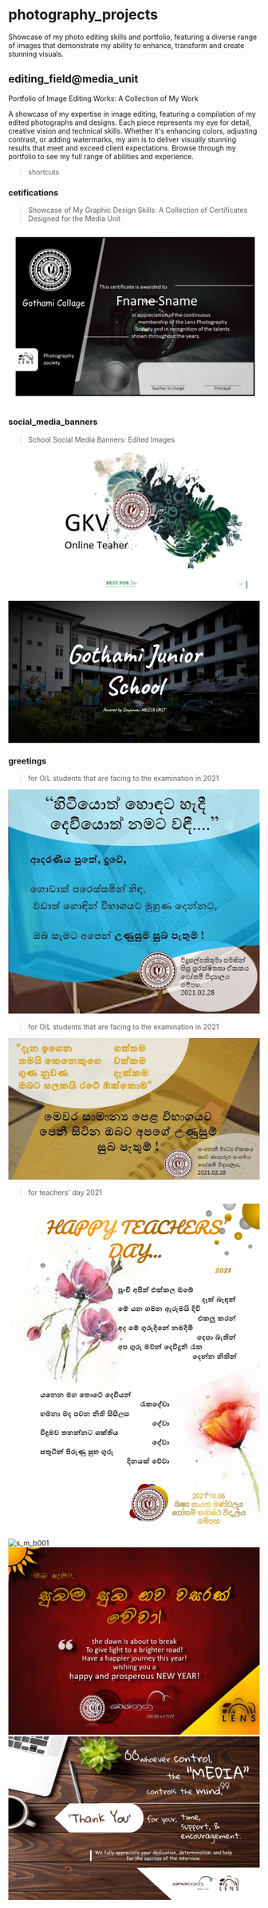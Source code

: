 # photography_projects
Showcase of my photo editing skills and portfolio, featuring a diverse range of images that demonstrate my ability to enhance, transform and create stunning visuals.

## editing_field@media_unit
Portfolio of Image Editing Works: A Collection of My Work

A showcase of my expertise in image editing, featuring a compilation of my edited photographs and designs. Each piece represents my eye for detail, creative vision and technical skills. Whether it's enhancing colors, adjusting contrast, or adding watermarks, my aim is to deliver visually stunning results that meet and exceed client expectations. Browse through my portfolio to see my full range of abilities and experience.

> shortcuts
> 

### cetifications
>Showcase of My Graphic Design Skills: A Collection of Certificates Designed for the Media Unit

![cetificate001.jpg](https://github.com/kavinduUdhara/photography_projects/blob/main/editing_field@media_unit/cetifications/cetificate001.jpg)

### social_media_banners
>School Social Media Banners: Edited Images

![s_m_b001](https://github.com/kavinduUdhara/photography_projects/blob/main/editing_field@media_unit/social_media_banners/150789956_101119142030033_4646937517779330315_n%20(1).jpg)

![s_m_b001](https://github.com/kavinduUdhara/photography_projects/blob/main/editing_field@media_unit/social_media_banners/271151170_298922532249692_1854285597257793649_n.png?raw=true)


### greetings

> for O/L students that are facing to the examination in 2021

![s_m_b001](https://github.com/kavinduUdhara/photography_projects/blob/main/editing_field@media_unit/greetings/gret001.jpg?raw=true)

> for O/L students that are facing to the examination in 2021

![s_m_b001](https://github.com/kavinduUdhara/photography_projects/blob/main/editing_field@media_unit/greetings/gret002.jpg?raw=true)

>for teachers' day 2021

![s_m_b001](https://github.com/kavinduUdhara/photography_projects/blob/main/editing_field@media_unit/greetings/gret003.jpg?raw=true)


![s_m_b001](https://github.com/kavinduUdhara/photography_projects/blob/main/editing_field@media_unit/greetings/gret004.jpg?raw=true)
![s_m_b001](https://github.com/kavinduUdhara/photography_projects/blob/main/editing_field@media_unit/greetings/gret005.jpg?raw=true)
![s_m_b001](https://github.com/kavinduUdhara/photography_projects/blob/main/editing_field@media_unit/greetings/gret006.jpg?raw=true)
